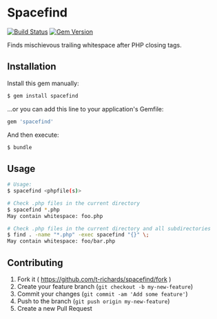 # Spacefind

[![Build Status](https://img.shields.io/travis/t-richards/spacefind/master.svg)](https://travis-ci.org/t-richards/spacefind)
[![Gem Version](https://badge.fury.io/rb/spacefind.svg)](http://badge.fury.io/rb/spacefind)

Finds mischievous trailing whitespace after PHP closing tags.

## Installation

Install this gem manually:

```bash
$ gem install spacefind
```

...or you can add this line to your application's Gemfile:

```ruby
gem 'spacefind'
```

And then execute:

```bash
$ bundle
```

## Usage

```bash
# Usage:
$ spacefind <phpfile(s)>

# Check .php files in the current directory
$ spacefind *.php
May contain whitespace: foo.php

# Check .php files in the current directory and all subdirectories
$ find . -name "*.php" -exec spacefind "{}" \;
May contain whitespace: foo/bar.php
```

## Contributing

1. Fork it ( https://github.com/t-richards/spacefind/fork )
2. Create your feature branch (`git checkout -b my-new-feature`)
3. Commit your changes (`git commit -am 'Add some feature'`)
4. Push to the branch (`git push origin my-new-feature`)
5. Create a new Pull Request
